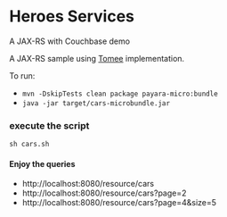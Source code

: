 # Heroes Services
A JAX-RS with Couchbase demo

A JAX-RS sample using [Tomee](http://tomee.apache.org/) implementation.

To run:

* `mvn -DskipTests clean package payara-micro:bundle`
* `java -jar target/cars-microbundle.jar`

### execute the script

`sh cars.sh`


#### Enjoy the queries

* http://localhost:8080/resource/cars
* http://localhost:8080/resource/cars?page=2
* http://localhost:8080/resource/cars?page=4&size=5

